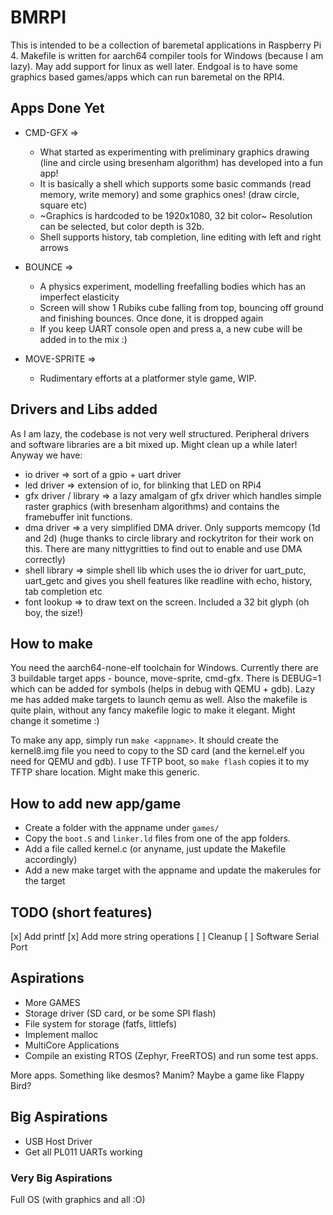 # BMRPI

This is intended to be a collection of baremetal applications in Raspberry Pi 4. Makefile is written for aarch64 compiler tools for Windows (because I am lazy). May add support for linux as well later. Endgoal is to have some graphics based games/apps which can run baremetal on the RPI4.

## Apps Done Yet

- CMD-GFX =>
  - What started as experimenting with preliminary graphics drawing (line and circle using bresenham algorithm) has developed into a fun app!
  - It is basically a shell which supports some basic commands (read memory, write memory) and some graphics ones! (draw circle, square etc)
  - ~Graphics is hardcoded to be 1920x1080, 32 bit color~ Resolution can be selected, but color depth is 32b.
  - Shell supports history, tab completion, line editing with left and right arrows

- BOUNCE =>
  - A physics experiment, modelling freefalling bodies which has an imperfect elasticity
  - Screen will show 1 Rubiks cube falling from top, bouncing off ground and finishing bounces. Once done, it is dropped again
  - If you keep UART console open and press a, a new cube will be added in to the mix :)

- MOVE-SPRITE =>
  - Rudimentary efforts at a platformer style game, WIP.
  
## Drivers and Libs added

As I am lazy, the codebase is not very well structured. Peripheral drivers and software libraries are a bit mixed up. Might clean up a while later! Anyway we have:

 - io driver => sort of a gpio + uart driver
 - led driver => extension of io, for blinking that LED on RPi4
 - gfx driver / library => a lazy amalgam of gfx driver which handles simple raster graphics (with bresenham algorithms) and contains the framebuffer init functions.
 - dma driver => a very simplified DMA driver. Only supports memcopy (1d and 2d) (huge thanks to circle library and rockytriton for their work on this. There are many nittygritties to find out to enable and use DMA correctly)
 - shell library => simple shell lib which uses the io driver for uart_putc, uart_getc and gives you shell features like readline with echo, history, tab completion etc
 - font lookup => to draw text on the screen. Included a 32 bit glyph (oh boy, the size!)

## How to make 

You need the aarch64-none-elf toolchain for Windows. Currently there are 3 buildable target apps - bounce, move-sprite, cmd-gfx. There is DEBUG=1 which can be added for symbols (helps in debug with QEMU + gdb). Lazy me has added make targets to launch qemu as well. Also the makefile is quite plain, without any fancy makefile logic to make it elegant. Might change it sometime :)

To make any app, simply run `make <appname>`. It should create the kernel8.img file you need to copy to the SD card (and the kernel.elf you need for QEMU and gdb). I use TFTP boot, so `make flash` copies it to my TFTP share location. Might make this generic.

## How to add new app/game

 - Create a folder with the appname under `games/`
 - Copy the `boot.S` and `linker.ld` files from one of the app folders. 
 - Add a file called kernel.c (or anyname, just update the Makefile accordingly)
 - Add a new make target with the appname and update the makerules for the target

## TODO (short features)

  [x] Add printf
  [x] Add more string operations
  [ ] Cleanup
  [ ] Software Serial Port

## Aspirations
 - More GAMES
 - Storage driver (SD card, or be some SPI flash)
 - File system for storage (fatfs, littlefs)
 - Implement malloc
 - MultiCore Applications
 - Compile an existing RTOS (Zephyr, FreeRTOS) and run some test apps.

More apps. Something like desmos? Manim? Maybe a game like Flappy Bird?

## Big Aspirations

 - USB Host Driver
 - Get all PL011 UARTs working

### Very Big Aspirations

Full OS (with graphics and all :O)
